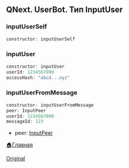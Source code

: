## QNext. UserBot. Тип InputUser


### inputUserSelf
```js 
constructor: inputUserSelf
```
### inputUser
```js 
constructor: inputUser
userId: 1234567890
accessHash: "abcd...xyz"
```
### inputUserFromMessage
```js 
constructor: inputUserFromMessage
peer: InputPeer
userId: 1234567890
messageId: 123
```
* peer: [InputPeer](/docs-test/userbot/inputpeer)





[🏠Главная](/docs-test/userbot)
  
[Original](https://telegra.ph/QNext-UserBot-InputUser-09-03)
